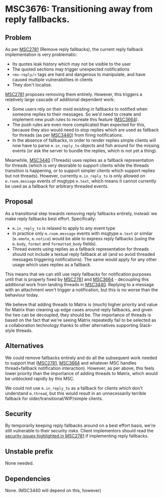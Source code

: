 # MSC3676: Transitioning away from reply fallbacks.

## Problem

As per [MSC2781](https://github.com/matrix-org/matrix-doc/pull/2781)
(Remove reply fallbacks), the current reply fallback implementation is very
problematic:
 * Its quotes leak history which may not be visible to the user
 * The quoted sections may trigger unexpected notifications
 * `<mx-reply/>` tags are hard and dangerous to manipulate, and have caused
   multiple vulnerabilities in clients
 * They don't localise.

[MSC2781](https://github.com/matrix-org/matrix-doc/pull/2781) proposes
removing them entirely.  However, this triggers a relatively large cascade of
additional dependent work:
 * Some users rely on their mxid existing in fallbacks to notified when
   someone replies to their messages.  So we'd need to create and implement
   new push rules to recreate this feature ([MSC3664](https://github.com/matrix-org/matrix-doc/pull/3664)).
 * The push rules are even more complicated than expected for this, because
   they also would need to stop replies which are used as fallback for
   threads (as per [MSC3440](https://github.com/matrix-org/matrix-doc/pull/3440))
   from firing notifications.
 * In the absence of fallbacks, in order to render replies simple clients will
   now have to parse `m.in_reply_to` objects and fish around for the missing
   events (or ask the server to bundle the replies, which is not yet a
   thing).

Meanwhile, [MSC3440](https://github.com/matrix-org/matrix-doc/pull/3440)
(Threads) uses replies as a fallback representation for threads (which is
very desirable to support clients while the threads transition is happening,
or to support simpler clients which support replies but not threads).
However, currently `m.in_reply_to` is only allowed on `m.room.message` events
of msgtype `m.text`, which means it cannot currently be used as a fallback
for arbitrary threaded events.

## Proposal

As a transitional step towards removing reply fallbacks entirely, instead: we
make reply fallbacks best effort.  Specifically:

 * `m.in_reply_to` is relaxed to apply to any event type
 * In practice only `m.room.message` events with msgtype `m.text` or similar
   (`m.emote`, `m.notice`) would be able to express reply fallbacks (using the
   `m.body`, `format` and `formatted_body` fields).
 * Thread events using replies as a fallback representation for threads should
   not include a textual reply fallback at all (and so avoid threaded messages
   triggering notifications).  The same would apply for any other usage which uses
   replies as a fallback.

This means that we can still use reply fallbacks for notification purposes
until that is properly fixed by [MSC2781](https://github.com/matrix-org/matrix-doc/pull/2781)
and [MSC3664](https://github.com/matrix-org/matrix-doc/pull/3664) - decoupling this
additional work from landing threads in
[MSC3440](https://github.com/matrix-org/matrix-doc/pull/3440).
Replying to a message with an attachment won't trigger a notification, but
this is no worse than the behaviour today.

We believe that adding threads to Matrix is (much) higher priority and
value for Matrix than cleaning up edge cases around reply fallbacks, and
given the two can be decoupled, they should be.  The importance of threads is
based on the fact that we're seeing Matrix repeatedly fail to be selected as
a collaboration technology thanks to other alternatives supporting
Slack-style threads.

## Alternatives

We could remove fallbacks entirely and do all the subsequent work needed to
support that ([MSC2781](https://github.com/matrix-org/matrix-doc/pull/2781),
[MSC3664](https://github.com/matrix-org/matrix-doc/pull/3664) and whatever
MSC handles thread+fallback notification interaction).  However, as per
above, this feels lower priority than the importance of adding threads to
Matrix, which would be unblocked rapidly by this MSC.

We could not use `m.in_reply_to` as a fallback for clients which don't
understand `m.thread`, but this would result in an unnecessarily
terrible fallback for older/transitional/WIP/simple clients.

## Security 

By temporarily keeping reply fallbacks around on a best effort basis, we're
still vulnerable to their security risks.  Client implementors should read
the [security issues highlighted in MSC2781](https://github.com/deepbluev7/matrix-doc/blob/drop-the-fallbacks/proposals/2781-down-with-the-fallbacks.md#appendix-b-issues-with-the-current-fallbacks)
if implementing reply fallbacks. 

## Unstable prefix

None needed.

## Dependencies

None. (MSC3440 will depend on this, however)

